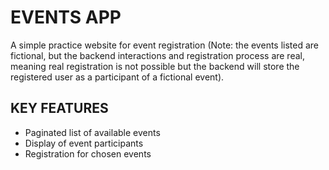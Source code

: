 # EVENTS APP #
A simple practice website for event registration (Note: the events listed are fictional, but the backend interactions and registration process are real, meaning real registration is not possible but the backend will store the registered user as a participant of a fictional event).

## KEY FEATURES ##
* Paginated list of available events
* Display of event participants
* Registration for chosen events
